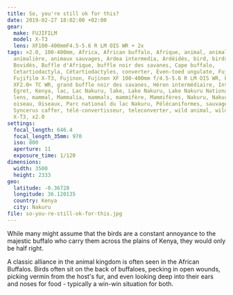 ```yaml
---
title: So, you're still ok for this?
date: 2019-02-27 18:02:00 +02:00
gear:
  make: FUJIFILM
  model: X-T3
  lens: XF100-400mmF4.5-5.6 R LM OIS WR + 2x
tags: ×2.0, 100-400mm, Africa, African buffalo, Afrique, animal, animal sauvage,
  animalière, animaux sauvages, Ardea intermedia, Ardéidés, bird, birds,
  Bovidés, Buffle d'Afrique, buffle noir des savanes, Cape buffalo,
  Cetartiodactyla, Cétartiodactyles, converter, Even-toed ungulate, Fujifilm,
  Fujifilm X-T3, Fujinon, Fujinon XF 100-400mm f/4.5-5.6 R LM OIS WR, Fujinon
  XF2.0× TC WR, grand buffle noir des savanes, Héron intermédiaire, Intermediate
  Egret, Kenya, lac, Lac Nakuru, lake, Lake Nakuru, Lake Nakuru National Park,
  lens, mammal, Mammalia, mammals, mammifère, Mammifères, Nakuru, Nakuru County,
  oiseau, Oiseaux, Parc national du lac Nakuru, Pélécaniformes, sauvage,
  Syncerus caffer, télé-convertisseur, teleconverter, wild animal, wild animals,
  X-T3, x2.0
settings:
  focal_length: 646.4
  focal_length_35mm: 970
  iso: 800
  aperture: 11
  exposure_time: 1/120
dimensions:
  width: 3500
  height: 2333
geo:
  latitude: -0.36728
  longitude: 36.120135
  country: Kenya
  city: Nakuru
file: so-you-re-still-ok-for-this.jpg
---
```


While many might assume that the birds are a constant annoyance to the majestic buffalo who carry them across the plains of Kenya, they would only be half right.

A classic alliance in the animal kingdom is often seen in the African Buffalos. Birds often sit on the back of buffaloes, pecking in open wounds, picking vermin from the host's fur, and even looking deep into their ears and noses for food - typically a win-win situation for both.
